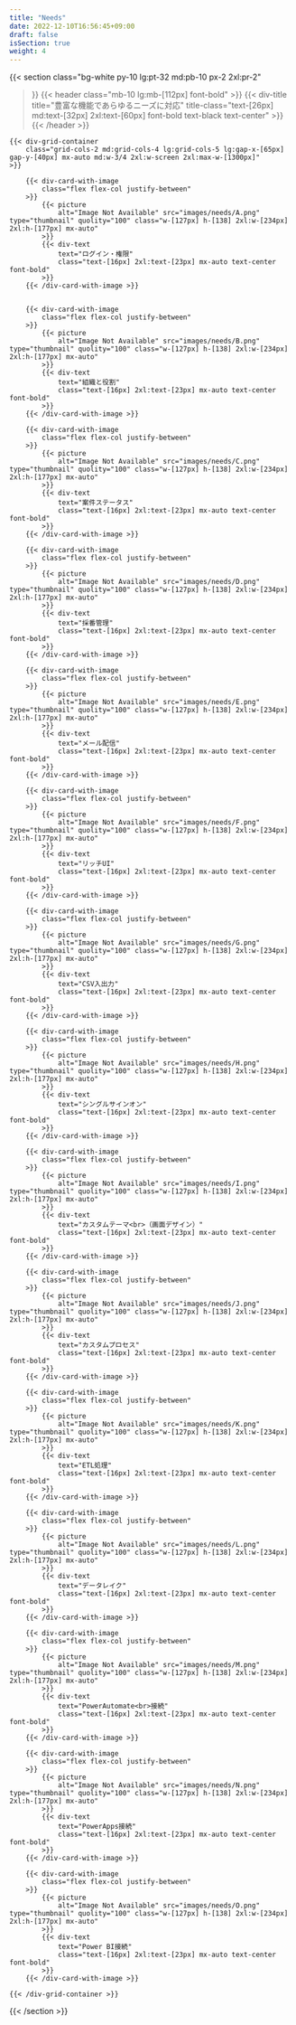```yaml
---
title: "Needs"
date: 2022-12-10T16:56:45+09:00
draft: false
isSection: true
weight: 4
---
```


{{< section
    class="bg-white py-10 lg:pt-32 md:pb-10 px-2 2xl:pr-2"
>}}
    {{< header
        class="mb-10 lg:mb-[112px] font-bold"
    >}}
        {{< div-title
            title="豊富な機能であらゆるニーズに対応"
            title-class="text-[26px] md:text-[32px] 2xl:text-[60px] font-bold text-black text-center"
        >}}
    {{< /header >}}

    {{< div-grid-container
        class="grid-cols-2 md:grid-cols-4 lg:grid-cols-5 lg:gap-x-[65px] gap-y-[40px] mx-auto md:w-3/4 2xl:w-screen 2xl:max-w-[1300px]"
    >}}

        {{< div-card-with-image
            class="flex flex-col justify-between"
        >}}
            {{< picture
                alt="Image Not Available" src="images/needs/A.png" type="thumbnail" quolity="100" class="w-[127px] h-[138] 2xl:w-[234px] 2xl:h-[177px] mx-auto"
            >}}
            {{< div-text
                text="ログイン・権限"
                class="text-[16px] 2xl:text-[23px] mx-auto text-center font-bold"
            >}}
        {{< /div-card-with-image >}}


        {{< div-card-with-image
            class="flex flex-col justify-between"
        >}}
            {{< picture
                alt="Image Not Available" src="images/needs/B.png" type="thumbnail" quolity="100" class="w-[127px] h-[138] 2xl:w-[234px] 2xl:h-[177px] mx-auto"
            >}}
            {{< div-text
                text="組織と役割"
                class="text-[16px] 2xl:text-[23px] mx-auto text-center font-bold"
            >}}
        {{< /div-card-with-image >}}

        {{< div-card-with-image
            class="flex flex-col justify-between"
        >}}
            {{< picture
                alt="Image Not Available" src="images/needs/C.png" type="thumbnail" quolity="100" class="w-[127px] h-[138] 2xl:w-[234px] 2xl:h-[177px] mx-auto"
            >}}
            {{< div-text
                text="案件ステータス"
                class="text-[16px] 2xl:text-[23px] mx-auto text-center font-bold"
            >}}
        {{< /div-card-with-image >}}

        {{< div-card-with-image
            class="flex flex-col justify-between"
        >}}
            {{< picture
                alt="Image Not Available" src="images/needs/D.png" type="thumbnail" quolity="100" class="w-[127px] h-[138] 2xl:w-[234px] 2xl:h-[177px] mx-auto"
            >}}
            {{< div-text
                text="採番管理"
                class="text-[16px] 2xl:text-[23px] mx-auto text-center font-bold"
            >}}
        {{< /div-card-with-image >}}

        {{< div-card-with-image
            class="flex flex-col justify-between"
        >}}
            {{< picture
                alt="Image Not Available" src="images/needs/E.png" type="thumbnail" quolity="100" class="w-[127px] h-[138] 2xl:w-[234px] 2xl:h-[177px] mx-auto"
            >}}
            {{< div-text
                text="メール配信"
                class="text-[16px] 2xl:text-[23px] mx-auto text-center font-bold"
            >}}
        {{< /div-card-with-image >}}

        {{< div-card-with-image
            class="flex flex-col justify-between"
        >}}
            {{< picture
                alt="Image Not Available" src="images/needs/F.png" type="thumbnail" quolity="100" class="w-[127px] h-[138] 2xl:w-[234px] 2xl:h-[177px] mx-auto"
            >}}
            {{< div-text
                text="リッチUI"
                class="text-[16px] 2xl:text-[23px] mx-auto text-center font-bold"
            >}}
        {{< /div-card-with-image >}}

        {{< div-card-with-image
            class="flex flex-col justify-between"
        >}}
            {{< picture
                alt="Image Not Available" src="images/needs/G.png" type="thumbnail" quolity="100" class="w-[127px] h-[138] 2xl:w-[234px] 2xl:h-[177px] mx-auto"
            >}}
            {{< div-text
                text="CSV入出力"
                class="text-[16px] 2xl:text-[23px] mx-auto text-center font-bold"
            >}}
        {{< /div-card-with-image >}}

        {{< div-card-with-image
            class="flex flex-col justify-between"
        >}}
            {{< picture
                alt="Image Not Available" src="images/needs/H.png" type="thumbnail" quolity="100" class="w-[127px] h-[138] 2xl:w-[234px] 2xl:h-[177px] mx-auto"
            >}}
            {{< div-text
                text="シングルサインオン"
                class="text-[16px] 2xl:text-[23px] mx-auto text-center font-bold"
            >}}
        {{< /div-card-with-image >}}

        {{< div-card-with-image
            class="flex flex-col justify-between"
        >}}
            {{< picture
                alt="Image Not Available" src="images/needs/I.png" type="thumbnail" quolity="100" class="w-[127px] h-[138] 2xl:w-[234px] 2xl:h-[177px] mx-auto"
            >}}
            {{< div-text
                text="カスタムテーマ<br>（画面デザイン）"
                class="text-[16px] 2xl:text-[23px] mx-auto text-center font-bold"
            >}}
        {{< /div-card-with-image >}}

        {{< div-card-with-image
            class="flex flex-col justify-between"
        >}}
            {{< picture
                alt="Image Not Available" src="images/needs/J.png" type="thumbnail" quolity="100" class="w-[127px] h-[138] 2xl:w-[234px] 2xl:h-[177px] mx-auto"
            >}}
            {{< div-text
                text="カスタムプロセス"
                class="text-[16px] 2xl:text-[23px] mx-auto text-center font-bold"
            >}}
        {{< /div-card-with-image >}}

        {{< div-card-with-image
            class="flex flex-col justify-between"
        >}}
            {{< picture
                alt="Image Not Available" src="images/needs/K.png" type="thumbnail" quolity="100" class="w-[127px] h-[138] 2xl:w-[234px] 2xl:h-[177px] mx-auto"
            >}}
            {{< div-text
                text="ETL処理"
                class="text-[16px] 2xl:text-[23px] mx-auto text-center font-bold"
            >}}
        {{< /div-card-with-image >}}

        {{< div-card-with-image
            class="flex flex-col justify-between"
        >}}
            {{< picture
                alt="Image Not Available" src="images/needs/L.png" type="thumbnail" quolity="100" class="w-[127px] h-[138] 2xl:w-[234px] 2xl:h-[177px] mx-auto"
            >}}
            {{< div-text
                text="データレイク"
                class="text-[16px] 2xl:text-[23px] mx-auto text-center font-bold"
            >}}
        {{< /div-card-with-image >}}

        {{< div-card-with-image
            class="flex flex-col justify-between"
        >}}
            {{< picture
                alt="Image Not Available" src="images/needs/M.png" type="thumbnail" quolity="100" class="w-[127px] h-[138] 2xl:w-[234px] 2xl:h-[177px] mx-auto"
            >}}
            {{< div-text
                text="PowerAutomate<br>接続"
                class="text-[16px] 2xl:text-[23px] mx-auto text-center font-bold"
            >}}
        {{< /div-card-with-image >}}

        {{< div-card-with-image
            class="flex flex-col justify-between"
        >}}
            {{< picture
                alt="Image Not Available" src="images/needs/N.png" type="thumbnail" quolity="100" class="w-[127px] h-[138] 2xl:w-[234px] 2xl:h-[177px] mx-auto"
            >}}
            {{< div-text
                text="PowerApps接続"
                class="text-[16px] 2xl:text-[23px] mx-auto text-center font-bold"
            >}}
        {{< /div-card-with-image >}}

        {{< div-card-with-image
            class="flex flex-col justify-between"
        >}}
            {{< picture
                alt="Image Not Available" src="images/needs/O.png" type="thumbnail" quolity="100" class="w-[127px] h-[138] 2xl:w-[234px] 2xl:h-[177px] mx-auto"
            >}}
            {{< div-text
                text="Power BI接続"
                class="text-[16px] 2xl:text-[23px] mx-auto text-center font-bold"
            >}}
        {{< /div-card-with-image >}}

    {{< /div-grid-container >}}


{{< /section >}}
